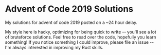 # Advent of Code 2019 Solutions

My solutions for advent of code 2019 posted on a ~24 hour delay.

My style here is hacky, optimizing for being quick to write -- you'll see a lot of bruteforce solutions.  Feel free to read over the code, hopefully you learn something!  If you notice something I could improve, please file an issue -- I'm always interested in improving my Rust skills.
